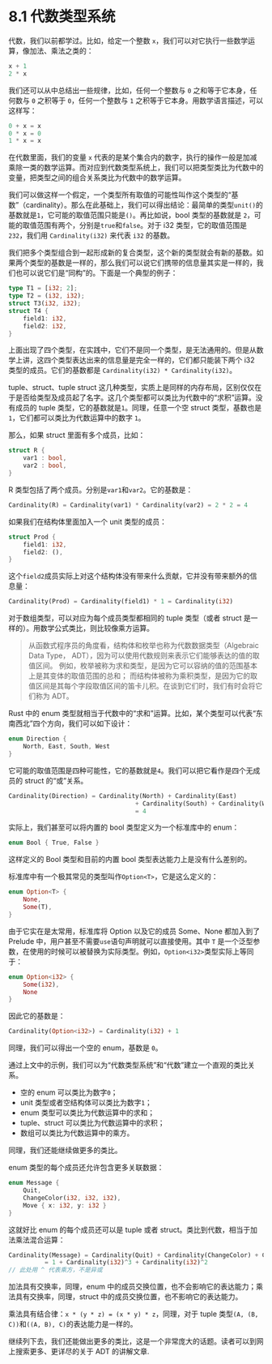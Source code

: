 # 8.1 代数类型系统

代数，我们以前都学过。比如，给定一个整数 `x`，我们可以对它执行一些数学运算，像加法、乘法之类的：

```rust
x + 1
2 * x
```

我们还可以从中总结出一些规律，比如，任何一个整数与 `0` 之和等于它本身，任何数与 `0` 之积等于 `0`，任何一个整数与 `1` 之积等于它本身。用数学语言描述，可以这样写：

```rust
0 + x = x
0 * x = 0
1 * x = x
```

在代数里面，我们的变量 `x` 代表的是某个集合内的数字，执行的操作一般是加减乘除一类的数学运算。而对应到代数类型系统上，我们可以把类型类比为代数中的变量，把类型之间的组合关系类比为代数中的数学运算。

我们可以做这样一个假定，一个类型所有取值的可能性叫作这个类型的“基数”（cardinality）。那么在此基础上，我们可以得出结论：最简单的类型`unit()`的基数就是`1`，它可能的取值范围只能是`()`。再比如说，bool 类型的基数就是 `2`，可能的取值范围有两个，分别是`true`和`false`。对于 i32 类型，它的取值范围是`232`，我们用 `Cardinality(i32)` 来代表 `i32` 的基数。

我们把多个类型组合到一起形成新的复合类型，这个新的类型就会有新的基数。如果两个类型的基数是一样的，那么我们可以说它们携带的信息量其实是一样的，我们也可以说它们是“同构”的。下面是一个典型的例子：

```rust
type T1 = [i32; 2];
type T2 = (i32, i32);
struct T3(i32, i32);
struct T4 {
    field1: i32,
    field2: i32,
}
```

上面出现了四个类型，在实践中，它们不是同一个类型，是无法通用的。但是从数学上讲，这四个类型表达出来的信息量是完全一样的，它们都只能装下两个 i32 类型的成员。它们的基数都是 `Cardinality(i32) * Cardinality(i32)`。

tuple、struct、tuple struct 这几种类型，实质上是同样的内存布局，区别仅仅在于是否给类型及成员起了名字。这几个类型都可以类比为代数中的“求积”运算。没有成员的 tuple 类型，它的基数就是`1`。同理，任意一个空 struct 类型，基数也是 `1`，它们都可以类比为代数运算中的数字 `1`。

那么，如果 struct 里面有多个成员，比如：

```rust
struct R {
    var1 : bool,
    var2 : bool,
}
```

R 类型包括了两个成员。分别是`var1`和`var2`。它的基数是：

```rust
Cardinality(R) = Cardinality(var1) * Cardinality(var2) = 2 * 2 = 4
```

如果我们在结构体里面加入一个 unit 类型的成员：

```rust
struct Prod {
    field1: i32,
    field2: (),
}
```

这个`field2`成员实际上对这个结构体没有带来什么贡献，它并没有带来额外的信息量：

```rust
Cardinality(Prod) = Cardinality(field1) * 1 = Cardinality(i32)
```

对于数组类型，可以对应为每个成员类型都相同的 tuple 类型（或者 struct 是一样的）。用数学公式类比，则比较像乘方运算。

> 从函数式程序员的角度看，结构体和枚举也称为代数数据类型（Algebraic Data Type， ADT），因为可以使用代数规则来表示它们能够表达的值的取值区间。
> 例如，枚举被称为求和类型，是因为它可以容纳的值的范围基本上是其变体的取值范围的总和；
> 而结构体被称为乘积类型，是因为它的取值区间是其每个字段取值区间的笛卡儿积。在谈到它们时，我们有时会将它们称为 ADT。

Rust 中的 enum 类型就相当于代数中的“求和”运算。比如，某个类型可以代表“东南西北”四个方向，我们可以如下设计：

```rust
enum Direction {
    North, East, South, West
}
```

它可能的取值范围是四种可能性，它的基数就是`4`。我们可以把它看作是四个无成员的 struct 的“或”关系。

```rust
Cardinality(Direction) = Cardinality(North) + Cardinality(East)
                                   + Cardinality(South) + Cardinality(West)
                                   = 4
```

实际上，我们甚至可以将内置的 bool 类型定义为一个标准库中的 enum：

```rust
enum Bool { True, False }
```

这样定义的 Bool 类型和目前的内置 bool 类型表达能力上是没有什么差别的。

标准库中有一个极其常见的类型叫作`Option<T>`，它是这么定义的：

```rust
enum Option<T> {
    None,
    Some(T),
}
```

由于它实在是太常用，标准库将 Option 以及它的成员 Some、None 都加入到了 Prelude 中，用户甚至不需要`use`语句声明就可以直接使用。其中 `T` 是一个泛型参数，在使用的时候可以被替换为实际类型。例如，`Option<i32>`类型实际上等同于：

```rust
enum Option<i32> {
    Some(i32),
    None
}
```

因此它的基数是：

```rust
Cardinality(Option<i32>) = Cardinality(i32) + 1
```

同理，我们可以得出一个空的 enum，基数是 `0`。

通过上文中的示例，我们可以为“代数类型系统”和“代数”建立一个直观的类比关系。

* 空的 enum 可以类比为数字`0`；
* unit 类型或者空结构体可以类比为数字`1`；
* enum 类型可以类比为代数运算中的求和；
* tuple、struct 可以类比为代数运算中的求积；
* 数组可以类比为代数运算中的乘方。

同理，我们还能继续做更多的类比。

enum 类型的每个成员还允许包含更多关联数据：

```rust
enum Message {
    Quit,
    ChangeColor(i32, i32, i32),
    Move { x: i32, y: i32 }
}
```

这就好比 enum 的每个成员还可以是 tuple 或者 struct。类比到代数，相当于加法乘法混合运算：

```rust
Cardinality(Message) = Cardinality(Quit) + Cardinality(ChangeColor) + Cardinality(Move)
          = 1 + Cardinality(i32)^3 + Cardinality(i32)^2
// 此处用 ^ 代表乘方，不是异或
```

加法具有交换率，同理，enum 中的成员交换位置，也不会影响它的表达能力；乘法具有交换率，同理，struct 中的成员交换位置，也不影响它的表达能力。

乘法具有结合律：`x * (y * z) = (x * y) * z`，同理，对于 tuple 类型`(A, (B, C))`和`((A, B), C)`的表达能力是一样的。

继续列下去，我们还能做出更多的类比，这是一个非常庞大的话题。读者可以到网上搜索更多、更详尽的关于 ADT 的讲解文章.
